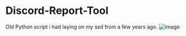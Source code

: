 # Discord-Report-Tool
Old Python script i had laying on my ssd from a few years ago.
![image](https://media.discordapp.net/attachments/922873921517268993/1083681675470446593/image.png)
